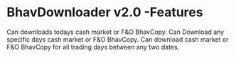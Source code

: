 # BhavDownloader v2.0 -Features
 
   Can downloads todays cash market or F&O BhavCopy.
   Can Download any specific days cash market or F&O BhavCopy.
   Can download cash market or F&O BhavCopy for all trading days between any two dates.


